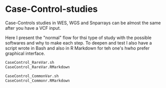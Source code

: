 # Case-Control-studies

Case-Controls studies in WES, WGS and Snparrays can be almost the same after you have a VCF input.

Here I present the "normal" flow for thsi type of study with the possible softwares and why to make each step. To deepen and test I also have a script wrote in Bash and also in R Markdown for teh one's hwho prefer graphical interface.

```bash
CaseControl_RareVar.sh
CaseControl_RareVar.RMarkdown

```

```bash
CaseControl_CommonVar.sh
CaseControl_Commonr.RMarkdown

```

